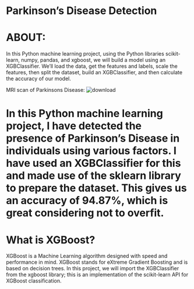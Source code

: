 # Parkinson’s Disease Detection

# ABOUT:
In this Python machine learning project, using the Python libraries scikit-learn, numpy, pandas, and xgboost, we will build a model using an XGBClassifier. We’ll load the data, get the features and labels, scale the features, then split the dataset, build an XGBClassifier, and then calculate the accuracy of our model.

MRI scan of Parkinsons Disease:
![download](https://user-images.githubusercontent.com/56868253/124424376-8d3def00-dd84-11eb-9770-de967df8f51e.png)



# In this Python machine learning project, I have detected the presence of Parkinson’s Disease in individuals using various factors. I have used an XGBClassifier for this and made use of the sklearn library to prepare the dataset. This gives us an accuracy of 94.87%, which is great considering not to overfit.


# What is XGBoost?

XGBoost is a Machine Learning algorithm designed with speed and performance in mind. XGBoost stands for eXtreme Gradient Boosting and is based on decision trees. In this project, we will import the XGBClassifier from the xgboost library; this is an implementation of the scikit-learn API for XGBoost classification.
